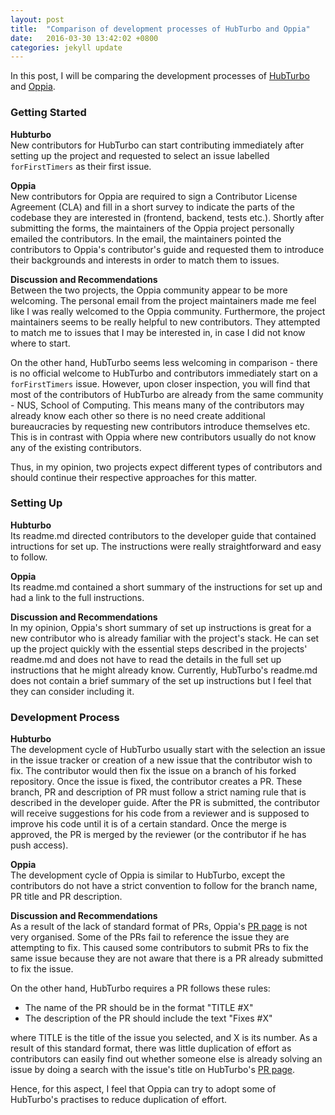 ```yaml
---
layout: post
title:  "Comparison of development processes of HubTurbo and Oppia"
date:   2016-03-30 13:42:02 +0800
categories: jekyll update
---
```


In this post, I will be comparing the development processes of [HubTurbo][hubturbo-github] and [Oppia][oppia-github]. 

### Getting Started

**Hubturbo**<br>
New contributors for HubTurbo can start contributing immediately after setting up the project and requested to select an issue labelled `forFirstTimers` as their first issue. 

**Oppia**<br>
New contributors for Oppia are required to sign a Contributor License Agreement (CLA) and fill in a short survey to indicate the parts of the codebase they are interested in (frontend, backend, tests etc.). Shortly after submitting the forms, the maintainers of the Oppia project personally emailed the contributors. In the email, the maintainers pointed the contributors to Oppia's contributor's guide and requested them to introduce their backgrounds and interests in order to match them to issues. 

**Discussion and Recommendations**<br>
Between the two projects, the Oppia community appear to be more welcoming. The personal email from the project maintainers made me feel like I was really welcomed to the Oppia community. Furthermore, the project maintainers seems to be really helpful to new contributors. They attempted to match me to issues that I may be interested in, in case I did not know where to start. 

On the other hand, HubTurbo seems less welcoming in comparison - there is no official welcome to HubTurbo and contributors immediately start on a `forFirstTimers` issue. However, upon closer inspection, you will find that most of the contributors of HubTurbo are already from the same community - NUS, School of Computing. This means many of the contributors may already know each other so there is no need create additional bureaucracies by requesting new contributors introduce themselves etc. This is in contrast with Oppia where new contributors usually do not know any of the existing contributors. 

Thus, in my opinion, two projects expect different types of contributors and should continue their respective approaches for this matter. 

### Setting Up 

**Hubturbo**<br>
Its readme.md directed contributors to the developer guide that contained intructions for set up. The instructions were really straightforward and easy to follow.  

**Oppia**<br> 
Its readme.md contained a short summary of the instructions for set up and had a link to the full instructions.    

**Discussion and Recommendations**<br> 
In my opinion, Oppia's short summary of set up instructions is great for a new contributor who is already familiar with the project's stack. He can set up the project quickly with the essential steps described in the  projects' readme.md and does not have to read the details in the full set up instructions that he might already know. Currently, HubTurbo's readme.md does not contain a brief summary of the set up instructions but I feel that they can consider including it. 

### Development Process 

**Hubturbo**<br>
The development cycle of HubTurbo usually start with the selection an issue in the issue tracker or creation of a new issue that the contributor wish to fix. The contributor would then fix the issue on a branch of his forked repository. Once the issue is fixed, the contributor creates a PR. These branch, PR and description of PR must follow a strict naming rule that is described in the developer guide. After the PR is submitted, the contributor will receive suggestions for his code from a reviewer and is supposed to improve his code until it is of a certain standard. Once the merge is approved, the PR is merged by the reviewer (or the contributor if he has push access).  

**Oppia**<br>
The development cycle of Oppia is similar to HubTurbo, except the contributors do not have a strict convention to follow for the branch name, PR title and PR description.  

**Discussion and Recommendations**<br>
As a result of the lack of standard format of PRs, Oppia's [PR page][oppia-pr] is not very organised. Some of the PRs fail to reference the issue they are attempting to fix. This caused some contributors to submit PRs to fix the same issue because they are not aware that there is a PR already submitted to fix the issue. 

On the other hand, HubTurbo requires a PR follows these rules: 

- The name of the PR should be in the format "TITLE #X" 
- The description of the PR should include the text "Fixes #X" <br>

where TITLE is the title of the issue you selected, and X is its number. 
As a result of this standard format, there was little duplication of effort as contributors can easily find out whether someone else is already solving an issue by doing a search with the issue's title on HubTurbo's [PR page][hubturbo-pr]. 

Hence, for this aspect, I feel that Oppia can try to adopt some of HubTurbo's practises to reduce duplication of effort. 

[hubturbo-github]: https://github.com/hubturbo/hubturbo 
[oppia-github]: https://github.com/oppia/oppia
[oppia-pr]: https://github.com/oppia/oppia/pulls
[hubturbo-pr]: https://github.com/hubturbo/hubturbo/pulls 



